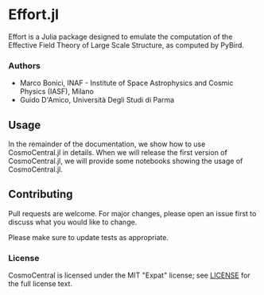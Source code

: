 # Effort.jl

Effort is a Julia package designed to emulate the computation of the Effective Field Theory of Large Scale Structure, as computed by PyBird.
### Authors

- Marco Bonici, INAF - Institute of Space Astrophysics and Cosmic Physics (IASF), Milano
- Guido D'Amico, Università Degli Studi di Parma


## Usage

In the remainder of the documentation, we show how to use CosmoCentral.jl in details. When
we will release the first version of CosmoCentral.jl, we will provide some notebooks showing
the usage of CosmoCentral.jl.

## Contributing
Pull requests are welcome. For major changes, please open an issue first to discuss what you would like to change.

Please make sure to update tests as appropriate.

### License

CosmoCentral is licensed under the MIT "Expat" license; see
[LICENSE](https://github.com/CosmologicalEmulators/Effort.jl/blob/main/LICENSE) for
the full license text.
